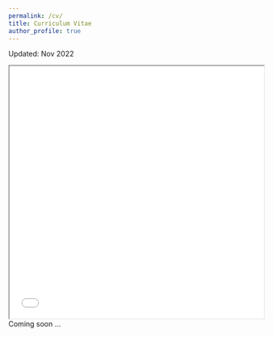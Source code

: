 ```yaml
---
permalink: /cv/
title: Curriculum Vitae
author_profile: true
---
```

Updated: Nov 2022
<iframe src="/assets/nguyendanhnam_resume.pdf" width="100%" height="500px">
</iframe>
Coming soon ...